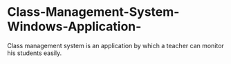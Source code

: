 # Class-Management-System-Windows-Application-
Class management system is an application by which a teacher can monitor his students easily.

